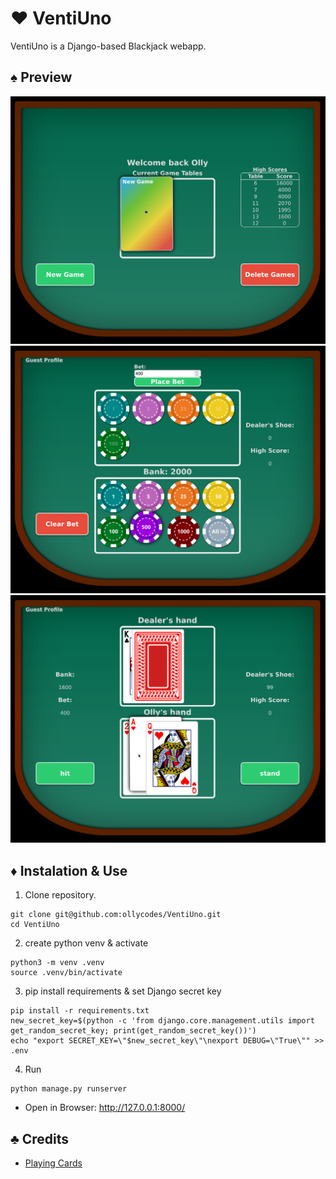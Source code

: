 # ❤️ VentiUno

VentiUno is a Django-based Blackjack webapp.

## ♠️ Preview
![Profile Preview Image](https://github.com/ollycodes/VentiUno/raw/main/blackjack/static/img/new_game.png)
![Betting Preview Image](https://github.com/ollycodes/VentiUno/raw/main/blackjack/static/img/bet.png)
![Game Preview Image](https://github.com/ollycodes/VentiUno/raw/main/blackjack/static/img/hand.png)

## ♦️ Instalation & Use
1. Clone repository.
```shell
git clone git@github.com:ollycodes/VentiUno.git
cd VentiUno
```

2. create python venv & activate
```shell
python3 -m venv .venv
source .venv/bin/activate
```

3. pip install requirements & set Django secret key
```shell
pip install -r requirements.txt
new_secret_key=$(python -c 'from django.core.management.utils import get_random_secret_key; print(get_random_secret_key())')  
echo "export SECRET_KEY=\"$new_secret_key\"\nexport DEBUG=\"True\"" >> .env
```

4. Run
```shell
python manage.py runserver
```
- Open in Browser: http://127.0.0.1:8000/

## ♣️ Credits
- [Playing Cards](https://tekeye.uk/playing_cards/svg-playing-cards)
